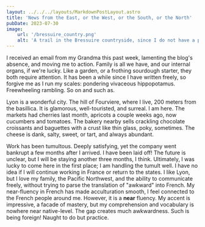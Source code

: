 ```yaml
---
layout: ../../../layouts/MarkdownPostLayout.astro
title: 'News from the East, or the West, or the South, or the North'
pubDate: 2023-07-30
image:
    url: '/bressuire_country.png' 
    alt: 'A trail in the Bressuire countryside, since I do not have a picture ready yet.'
---
```


I received an email from my Grandma this past week, lamenting the blog's absence, and moving me to action. Family is all we have, and our internal organs, if we're lucky. Like a garden, or a frothing sourdough starter, they both require attention. It has been a while since I have written freely, so forgive me as I run my scales: pondering vivaceous hippopotamus. Freewheeling rambling. So on and such as.

Lyon is a wonderful city. The hill of Fourviere, where I live, 200 meters from the basillica. It is glamorous, well-touristed, and surreal. I am here. The markets had cherries last month, apricots a couple weeks ago, now cucumbers and tomatoes. The bakery nearby sells crackling chocolate croissants and baguettes with a crust like thin glass, poky, sometimes. The cheese is dank, salty, sweet, or tart, and always abundant. 

Work has been tumultous. Deeply satisfying, yet the company went bankrupt a few months after I arrived. I have been laid off! The future is unclear, but I will be staying another three months, I think. Ultimately, I was lucky to come here in the first place; I am handling the tumult well. I have no idea if I will continue working in France or return to the states. I like Lyon, but I love my family, the Pacific Northwest, and the ability to communicate freely, without trying to parse the translation of "awkward" into French. My near-fluency in French has made acculturation smooth, I feel connected to the French people around me. However, it is a **near** fluency. My accent is impressive, a facade of mastery, but my comprehension and vocabulary is nowhere near native-level. The gap creates much awkwardness. Such is being foreign! Naught to do but practice.




